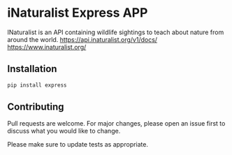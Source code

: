 # iNaturalist Express APP

INaturalist is an API containing wildlife sightings to teach about nature from around the world.
https://api.inaturalist.org/v1/docs/
https://www.inaturalist.org/

## Installation


```bash
pip install express
```

## Contributing

Pull requests are welcome. For major changes, please open an issue first
to discuss what you would like to change.

Please make sure to update tests as appropriate.
